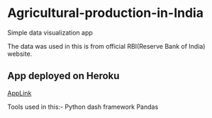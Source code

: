 # Agricultural-production-in-India

Simple data visualization app

The data was used in this is from official RBI(Reserve Bank of India) website.

## App deployed on Heroku

[AppLink](https://agricultural-production-india.herokuapp.com/)


Tools used in this:-
    Python
    dash framework
    Pandas

